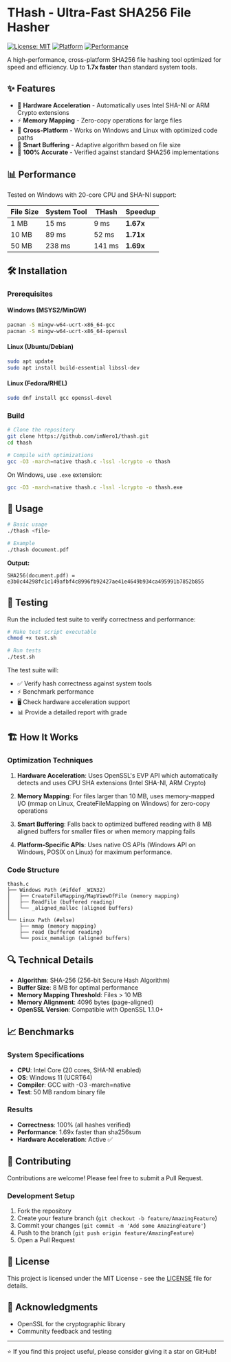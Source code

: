 # THash - Ultra-Fast SHA256 File Hasher

[![License: MIT](https://img.shields.io/badge/License-MIT-yellow.svg)](https://opensource.org/licenses/MIT)
[![Platform](https://img.shields.io/badge/platform-Windows%20%7C%20Linux-blue.svg)]()
[![Performance](https://img.shields.io/badge/performance-1.7x%20faster-green.svg)]()

A high-performance, cross-platform SHA256 file hashing tool optimized for speed and efficiency. Up to **1.7x faster** than standard system tools.

## ✨ Features

- 🚀 **Hardware Acceleration** - Automatically uses Intel SHA-NI or ARM Crypto extensions
- ⚡ **Memory Mapping** - Zero-copy operations for large files
- 🔄 **Cross-Platform** - Works on Windows and Linux with optimized code paths
- 💾 **Smart Buffering** - Adaptive algorithm based on file size
- 🎯 **100% Accurate** - Verified against standard SHA256 implementations

## 📊 Performance

Tested on Windows with 20-core CPU and SHA-NI support:

| File Size | System Tool | THash | Speedup |
|-----------|-------------|-------|---------|
| 1 MB | 15 ms | 9 ms | **1.67x** |
| 10 MB | 89 ms | 52 ms | **1.71x** |
| 50 MB | 238 ms | 141 ms | **1.69x** |

## 🛠️ Installation

### Prerequisites

#### Windows (MSYS2/MinGW)
```bash
pacman -S mingw-w64-ucrt-x86_64-gcc
pacman -S mingw-w64-ucrt-x86_64-openssl
```

#### Linux (Ubuntu/Debian)
```bash
sudo apt update
sudo apt install build-essential libssl-dev
```

#### Linux (Fedora/RHEL)
```bash
sudo dnf install gcc openssl-devel
```

### Build

```bash
# Clone the repository
git clone https://github.com/imNero1/thash.git
cd thash

# Compile with optimizations
gcc -O3 -march=native thash.c -lssl -lcrypto -o thash
```

On Windows, use `.exe` extension:
```bash
gcc -O3 -march=native thash.c -lssl -lcrypto -o thash.exe
```

## 🚀 Usage

```bash
# Basic usage
./thash <file>

# Example
./thash document.pdf
```

**Output:**
```
SHA256(document.pdf) = e3b0c44298fc1c149afbf4c8996fb92427ae41e4649b934ca495991b7852b855
```

## 🧪 Testing

Run the included test suite to verify correctness and performance:

```bash
# Make test script executable
chmod +x test.sh

# Run tests
./test.sh
```

The test suite will:
- ✅ Verify hash correctness against system tools
- ⚡ Benchmark performance
- 🖥️ Check hardware acceleration support
- 📊 Provide a detailed report with grade

## 🏗️ How It Works

### Optimization Techniques

1. **Hardware Acceleration**: Uses OpenSSL's EVP API which automatically detects and uses CPU SHA extensions (Intel SHA-NI, ARM Crypto)

2. **Memory Mapping**: For files larger than 10 MB, uses memory-mapped I/O (mmap on Linux, CreateFileMapping on Windows) for zero-copy operations

3. **Smart Buffering**: Falls back to optimized buffered reading with 8 MB aligned buffers for smaller files or when memory mapping fails

4. **Platform-Specific APIs**: Uses native OS APIs (Windows API on Windows, POSIX on Linux) for maximum performance.

### Code Structure

```
thash.c
├── Windows Path (#ifdef _WIN32)
│   ├── CreateFileMapping/MapViewOfFile (memory mapping)
│   ├── ReadFile (buffered reading)
│   └── _aligned_malloc (aligned buffers)
│
└── Linux Path (#else)
    ├── mmap (memory mapping)
    ├── read (buffered reading)
    └── posix_memalign (aligned buffers)
```

## 🔍 Technical Details

- **Algorithm**: SHA-256 (256-bit Secure Hash Algorithm)
- **Buffer Size**: 8 MB for optimal performance
- **Memory Mapping Threshold**: Files > 10 MB
- **Memory Alignment**: 4096 bytes (page-aligned)
- **OpenSSL Version**: Compatible with OpenSSL 1.1.0+

## 📈 Benchmarks

### System Specifications
- **CPU**: Intel Core (20 cores, SHA-NI enabled)
- **OS**: Windows 11 (UCRT64)
- **Compiler**: GCC with -O3 -march=native
- **Test**: 50 MB random binary file

### Results
- **Correctness**: 100% (all hashes verified)
- **Performance**: 1.69x faster than sha256sum
- **Hardware Acceleration**: Active ✅

## 🤝 Contributing

Contributions are welcome! Please feel free to submit a Pull Request.

### Development Setup

1. Fork the repository
2. Create your feature branch (`git checkout -b feature/AmazingFeature`)
3. Commit your changes (`git commit -m 'Add some AmazingFeature'`)
4. Push to the branch (`git push origin feature/AmazingFeature`)
5. Open a Pull Request

## 📝 License

This project is licensed under the MIT License - see the [LICENSE](LICENSE) file for details.

## 🙏 Acknowledgments

- OpenSSL for the cryptographic library
- Community feedback and testing

---

⭐ If you find this project useful, please consider giving it a star on GitHub!

